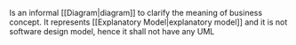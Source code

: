 Is an informal [[Diagram|diagram]] to clarify the meaning of business concept. It represents [[Explanatory Model|explanatory model]] and it is not software design model, hence it shall not have any UML
